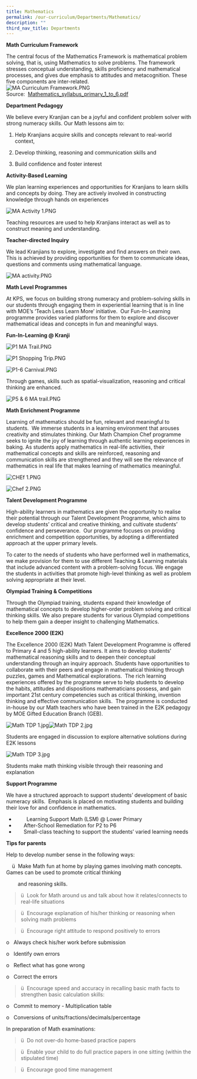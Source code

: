 ```yaml
---
title: Mathematics
permalink: /our-curriculum/Departments/Mathematics/
description: ""
third_nav_title: Departments
---
```

**Math Curriculum Framework**

  
The central focus of the Mathematics Framework is mathematical problem solving, that is, using Mathematics to solve problems. The framework stresses conceptual understanding, skills proficiency and mathematical processes, and gives due emphasis to attitudes and metacognition. These five components are inter-related.   
![MA Curriculum Framework.PNG](https://kranjipri-moe-edu-sg-admin.cwp.sg/qql/slot/u536/Departments/Instructional%20Programme/Maths/MA%20Curriculum%20Framework.PNG)Source: [](https://www.moe.gov.sg/docs/default-source/document/education/syllabuses/sciences/files/mathematics_syllabus_primary_1_to_6.pdf) [Mathematics\_syllabus\_primary\_1\_to\_6.pdf](https://www.moe.gov.sg/docs/default-source/document/education/syllabuses/sciences/files/mathematics_syllabus_primary_1_to_6.pdf)   
  

**Department Pedagogy**

  

We believe every Kranjian can be a joyful and confident problem solver with strong numeracy skills. Our Math lessons aim to:

  

1) Help Kranjians acquire skills and concepts relevant to real-world context, 

2) Develop thinking, reasoning and communication skills and 

3) Build confidence and foster interest 

  

**Activity-Based Learning**

We plan learning experiences and opportunities for Kranjians to learn skills and concepts by doing. They are actively involved in constructing knowledge through hands on experiences 

![MA Activity 1.PNG](https://kranjipri-moe-edu-sg-admin.cwp.sg/qql/slot/u536/Departments/Instructional%20Programme/Maths/MA%20Activity%201.PNG)

  

Teaching resources are used to help Kranjians interact as well as to construct meaning and understanding.

**Teacher-directed Inquiry**

We lead Kranjians to explore, investigate and find answers on their own. This is achieved by providing opportunities for them to communicate ideas, questions and comments using mathematical language. 

![MA activity.PNG](https://kranjipri-moe-edu-sg-admin.cwp.sg/qql/slot/u1370/Departments/MA%20activity.PNG)

  

**Math Level Programmes**

  

At KPS, we focus on building strong numeracy and problem-solving skills in our students through engaging them in experiential learning that is in line with MOE’s ‘Teach Less Learn More’ initiative.  Our Fun-In-Learning programme provides varied platforms for them to explore and discover mathematical ideas and concepts in fun and meaningful ways.  

  

**Fun-In-Learning @ Kranji**

![P1 MA Trail.PNG](https://kranjipri-moe-edu-sg-admin.cwp.sg/qql/slot/u536/Departments/Instructional%20Programme/Maths/P1%20MA%20Trail.PNG)

  

![P1 Shopping Trip.PNG](https://kranjipri-moe-edu-sg-admin.cwp.sg/qql/slot/u536/Departments/Instructional%20Programme/Maths/P1%20Shopping%20Trip.PNG)

  

![P1-6 Carnival.PNG](https://kranjipri-moe-edu-sg-admin.cwp.sg/qql/slot/u536/Departments/Instructional%20Programme/Maths/P1-6%20Carnival.PNG)

Through games, skills such as spatial-visualization, reasoning and critical thinking are enhanced.  

  

![P5 & 6 MA trail.PNG](https://kranjipri-moe-edu-sg-admin.cwp.sg/qql/slot/u536/Departments/Instructional%20Programme/Maths/P5%20&%206%20MA%20trail.PNG)

  

**Math Enrichment Programme**

Learning of mathematics should be fun, relevant and meaningful to students.  We immerse students in a learning environment that arouses creativity and stimulates thinking. Our Math Champion Chef programme seeks to ignite the joy of learning through authentic learning experiences in baking. As students apply mathematics in real-life activities, their mathematical concepts and skills are reinforced, reasoning and communication skills are strengthened and they will see the relevance of mathematics in real life that makes learning of mathematics meaningful.

  

![CHEf 1.PNG](https://kranjipri-moe-edu-sg-admin.cwp.sg/qql/slot/u536/Departments/Instructional%20Programme/Maths/CHEf%201.PNG)

![Chef 2.PNG](https://kranjipri-moe-edu-sg-admin.cwp.sg/qql/slot/u536/Departments/Instructional%20Programme/Maths/Chef%202.PNG) 

**Talent Development Programme**

High-ability learners in mathematics are given the opportunity to realise their potential through our Talent Development Programme, which aims to develop students’ critical and creative thinking, and cultivate students’ confidence and perseverance.  Our programme focuses on providing enrichment and competition opportunities, by adopting a differentiated approach at the upper primary levels.

  

To cater to the needs of students who have performed well in mathematics, we make provision for them to use different Teaching & Learning materials that include advanced content with a problem-solving focus. We engage the students in activities that promote high-level thinking as well as problem solving appropriate at their level.

  

**Olympiad Training & Competitions**

Through the Olympiad training, students expand their knowledge of mathematical concepts to develop higher-order problem solving and critical thinking skills. We also prepare students for various Olympiad competitions to help them gain a deeper insight to challenging Mathematics.  

**Excellence 2000 (E2K)**

The Excellence 2000 (E2K) Math Talent Development Programme is offered to Primary 4 and 5 high-ability learners. It aims to develop students’ mathematical reasoning skills and to deepen their conceptual understanding through an inquiry approach. Students have opportunities to collaborate with their peers and engage in mathematical thinking through puzzles, games and Mathematical explorations.  The rich learning experiences offered by the programme serve to help students to develop the habits, attitudes and dispositions mathematicians possess, and gain important 21st century competencies such as critical thinking, invention thinking and effective communication skills.  The programme is conducted in-house by our Math teachers who have been trained in the E2K pedagogy by MOE Gifted Education Branch (GEB).

![Math TDP 1.jpg](https://kranjipri-moe-edu-sg-admin.cwp.sg/qql/slot/u1370/Math%20TDP%201.jpg)![Math TDP 2.jpg](https://kranjipri-moe-edu-sg-admin.cwp.sg/qql/slot/u1370/Math%20TDP%202.jpg)  

  

  

  

  

  

  

  

  

  

  

  

Students are engaged in discussion to explore alternative solutions during E2K lessons  

![Math TDP 3.jpg](https://kranjipri-moe-edu-sg-admin.cwp.sg/qql/slot/u1370/Math%20TDP%203.jpg)  

  

  

  

  

  

  

  

  

  

  

  

  

Students make math thinking visible through their reasoning and explanation

**Support Programme**

  

We have a structured approach to support students’ development of basic numeracy skills.  Emphasis is placed on motivating students and building their love for and confidence in mathematics.

*           Learning Support Math (LSM) @ Lower Primary
*         After-School Remediation for P2 to P6
*         Small-class teaching to support the students’ varied learning needs 

**Tips for parents**

Help to develop number sense in the following ways:

    ü  Make Math fun at home by playing games involving math concepts. Games can be used to promote critical thinking  

        and reasoning skills.

> ü  Look for Math around us and talk about how it relates/connects to real-life situations

> ü  Encourage explanation of his/her thinking or reasoning when solving math problems

> ü  Encourage right attitude to respond positively to errors

o   Always check his/her work before submission

o   Identify own errors

o   Reflect what has gone wrong

o   Correct the errors 

> ü  Encourage speed and accuracy in recalling basic math facts to strengthen basic calculation skills:

o   Commit to memory - Multiplication table

o   Conversions of units/fractions/decimals/percentage

In preparation of Math examinations:

> ü  Do not over-do home-based practice papers

> ü  Enable your child to do full practice papers in one sitting (within the stipulated time)

> ü  Encourage good time management